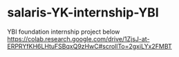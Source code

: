 # salaris-YK-internship-YBI
YBI foundation internship project below 
https://colab.research.google.com/drive/1ZjsJ-at-ERPRYfKH6LHtuFSBqxQ9zHwC#scrollTo=2gxiLYx2FMBT
